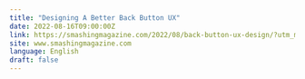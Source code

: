```yaml
---
title: "Designing A Better Back Button UX"
date: 2022-08-16T09:00:00Z
link: https://smashingmagazine.com/2022/08/back-button-ux-design/?utm_medium=RSS&utm_source=news.12bit.vn
site: www.smashingmagazine.com
language: English
draft: false
---
```

